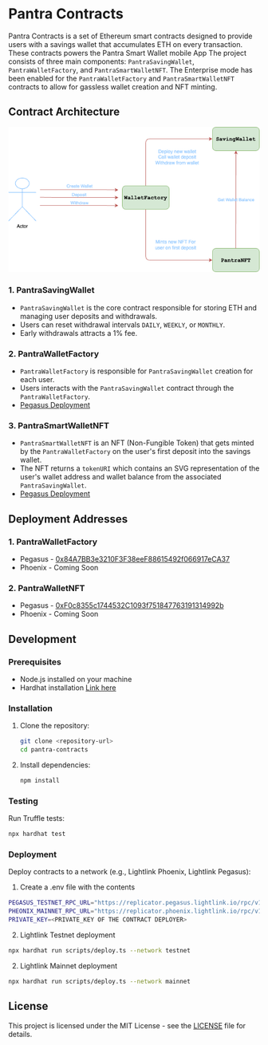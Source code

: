 # Pantra Contracts

Pantra Contracts is a set of Ethereum smart contracts designed to provide users with a savings wallet that accumulates ETH on every transaction. These contracts powers the Pantra Smart Wallet mobile App The project consists of three main components: `PantraSavingWallet`, `PantraWalletFactory`, and `PantraSmartWalletNFT`. The Enterprise mode has been enabled for the `PantraWalletFactory` and `PantraSmartWalletNFT` contracts to allow for gassless wallet creation and NFT minting.

## Contract Architecture

![Pantra Contracts Architecture](contracts.png)

### 1. PantraSavingWallet

* `PantraSavingWallet` is the core contract responsible for storing ETH and managing user deposits and withdrawals.
* Users can reset withdrawal intervals `DAILY`, `WEEKLY`, or `MONTHLY`.
* Early withdrawals attracts a 1% fee.

### 2. PantraWalletFactory

- `PantraWalletFactory` is responsible for `PantraSavingWallet` creation for each user.
- Users interacts with the `PantraSavingWallet` contract through the `PantraWalletFactory`.
- [Pegasus Deployment](https://pegasus.lightlink.io/address/0x84A7BB3e3210F3F38eeF88615492f066917eCA37)

### 3. PantraSmartWalletNFT

- `PantraSmartWalletNFT` is an NFT (Non-Fungible Token) that gets minted by the `PantraWalletFactory` on the user's first deposit into the savings wallet.
- The NFT returns a `tokenURI` which contains an SVG representation of the user's wallet address and wallet balance from the associated `PantraSavingWallet`.
- [Pegasus Deployment](https://pegasus.lightlink.io/address/0xF0c8355c1744532C1093f751847763191314992b)

## Deployment Addresses

### 1. PantraWalletFactory
   * Pegasus - [0x84A7BB3e3210F3F38eeF88615492f066917eCA37](https://pegasus.lightlink.io/address/0x84A7BB3e3210F3F38eeF88615492f066917eCA37)
   * Phoenix - Coming Soon

### 2. PantraWalletNFT
   * Pegasus - [0xF0c8355c1744532C1093f751847763191314992b](https://pegasus.lightlink.io/address/0xF0c8355c1744532C1093f751847763191314992b)
   * Phoenix - Coming Soon

## Development

### Prerequisites

- Node.js installed on your machine
- Hardhat installation [Link here](https://hardhat.org/hardhat-runner/docs/getting-started#installation)

### Installation

1. Clone the repository:

   ```bash
   git clone <repository-url>
   cd pantra-contracts
   ```

2. Install dependencies:

   ```bash
   npm install
   ```

### Testing

Run Truffle tests:

```bash
npx hardhat test
```

### Deployment

Deploy contracts to a network (e.g., Lightlink Phoenix, Lightlink Pegasus):
1. Create a .env file with the contents
```bash
PEGASUS_TESTNET_RPC_URL="https://replicator.pegasus.lightlink.io/rpc/v1"
PHEONIX_MAINNET_RPC_URL="https://replicator.phoenix.lightlink.io/rpc/v1"
PRIVATE_KEY=<PRIVATE_KEY OF THE CONTRACT DEPLOYER>
```
2. Lightlink Testnet deployment
```bash
npx hardhat run scripts/deploy.ts --network testnet
```

2. Lightlink Mainnet deployment
```bash
npx hardhat run scripts/deploy.ts --network mainnet
```

## License

This project is licensed under the MIT License - see the [LICENSE](LICENSE) file for details.
